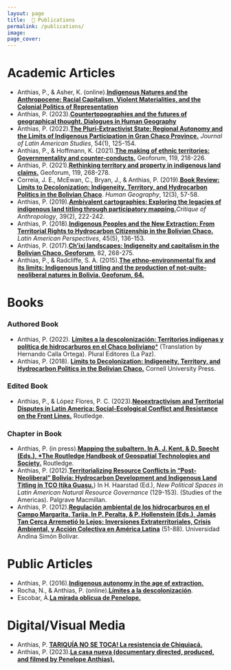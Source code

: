 ```yaml
---
layout: page
title:  📄 Publications
permalink: /publications/
image:
page_cover:
---
```


# Academic Articles

- Anthias, P., & Asher, K. (online).[**Indigenous Natures and the Anthropocene: Racial Capitalism, Violent Materialities, and the Colonial Politics of Representation**](https://doi.org/10.1111/anti.13078)
- Anthias, P. (2023).[**Countertopographies and the futures of geographical thought. Dialogues in Human Geography**](https://doi.org/10.1177/20438206231171202)
- Anthias, P. (2022).[**The Pluri-Extractivist State: Regional Autonomy and the Limits of Indigenous Participation in Gran Chaco Province.**](https://doi.org/10.1017/s0022216x21000997) *Journal of Latin American Studies*, 54(1), 125-154. 
- Anthias, P., & Hoffmann, K. (2021).[**The making of ethnic territories: Governmentality and counter-conducts.**](https://doi.org/10.1016/j.geoforum.2020.06.027) Geoforum, 119, 218-226.
- Anthias, P. (2021).[**Rethinking territory and property in indigenous land claims.**](https://doi.org/10.1016/j.geoforum.2019.09.008) Geoforum, 119, 268-278.
- Correia, J. E., McEwan, C., Bryan, J., & Anthias, P. (2019).[**Book Review: Limits to Decolonization: Indigeneity, Territory, and Hydrocarbon Politics in the Bolivian Chaco**](https://doi.org/10.1177/194277861901200301). *Human Geography*, 12(3), 57-58. 
- Anthias, P. (2019).[**Ambivalent cartographies: Exploring the legacies of indigenous land titling through participatory mapping.**](https://doi.org/10.1177/0308275x19842920)*Critique of Anthropology*, 39(2), 222-242.
- Anthias, P. (2018).[**Indigenous Peoples and the New Extraction: From Territorial Rights to Hydrocarbon Citizenship in the Bolivian Chaco.**](https://doi.org/10.1177/0094582x16678804) *Latin American Perspectives*, 45(5), 136-153. 
- Anthias, P. (2017).[**Ch’ixi landscapes: Indigeneity and capitalism in the Bolivian Chaco. Geoforum**](https://doi.org/10.1016/j.geoforum.2016.09.013), 82, 268-275.
- Anthias, P., & Radcliffe, S. A. (2015).[**The ethno-environmental fix and its limits: Indigenous land titling and the production of not-quite-neoliberal natures in Bolivia. Geoforum, 64.**](https://doi.org/10.1016/j.geoforum.2013.06.007)

# Books

### Authored Book

- Anthias, P. (2022). [**Límites a la descolonización: Territorios indígenas y política de hidrocarburos en el Chaco boliviano***](https://durham-repository.worktribe.com/output/1120148) (Translation by Hernando Calla Ortega). Plural Editores (La Paz).
- Anthias, P. (2018). [**Limits to Decolonization: Indigeneity, Territory, and Hydrocarbon Politics in the Bolivian Chaco.**](https://durham-repository.worktribe.com/output/1121919) Cornell University Press.

### Edited Book

- Anthias, P., & López Flores, P. C. (2023).[**Neoextractivism and Territorial Disputes in Latin America: Social-Ecological Conflict and Resistance on the Front Lines.**](https://doi.org/10.4324/9781003267461) Routledge. 

### Chapter in Book

- Anthias, P. (in press).[**Mapping the subaltern. In A. J. Kent, & D. Specht (Eds.), *The Routledge Handbook of Geospatial Technologies and Society.**](https://doi.org/10.4324/9780367855765-11) Routledge. 
- Anthias, P. (2012).[**Territorializing Resource Conflicts in “Post-Neoliberal” Bolivia: Hydrocarbon Development and Indigenous Land Titling in TCO Itika Guasu.**](https://doi.org/10.1057/9781137073723_7)) In H. Haarstad (Ed.), *New Political Spaces in Latin American Natural Resource Governance* (129-153). (Studies of the Americas). Palgrave Macmillan. 
- Anthias, P. (2012).[**Regulación ambiental de los hidrocarburos en el Campo Margarita, Tarija. In P. Peralta, & P. Hollenstein (Eds.), Jamás Tan Cerca Arremetió lo Lejos: Inversiones Extraterritoriales, Crisis Ambiental, y Acción Colectiva en América Latina**](https://durham-repository.worktribe.com/output/1633438) (51-88). Universidad Andina Simón Bolívar.

# Public Articles

- Anthias, P. (2016).[**Indigenous autonomy in the age of extraction.**](https://nacla.org/news/2016/07/29/indigenous-autonomy-age-extraction)
- Rocha, N., & Anthias, P. (online).[**Límites a la descolonización**](https://www.la-razon.com/politico/2023/04/02/limites-a-la-descolonizacion/).
- Escobar, A.[**La mirada oblicua de Penelope.**](https://elpais.bo/sociales/20230401_la-mirada-oblicua-de-penelope.html)

# Digital/Visual Media

- Anthias, P. [**TARIQUÍA NO SE TOCA! La resistencia de Chiquiacá.**](https://www.youtube.com/watch?v=R3SbF-nGZbI)
- Anthias, P. (2023).[**La casa nueva (documentary directed, produced, and filmed by Penelope Anthias).**](https://vimeo.com/799120385)
